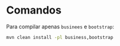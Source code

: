 # Comandos

Para compilar apenas `businees` e `bootstrap`:
```bash
mvn clean install -pl business,bootstrap
```
